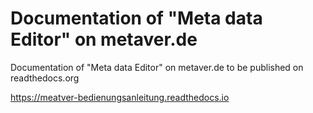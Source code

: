 # Documentation of "Meta data Editor" on metaver.de

Documentation of "Meta data Editor" on metaver.de to be published on readthedocs.org

https://meatver-bedienungsanleitung.readthedocs.io

